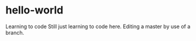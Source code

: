 # hello-world
Learning to code
Still just learning to code here. Editing a master by use of a branch.
